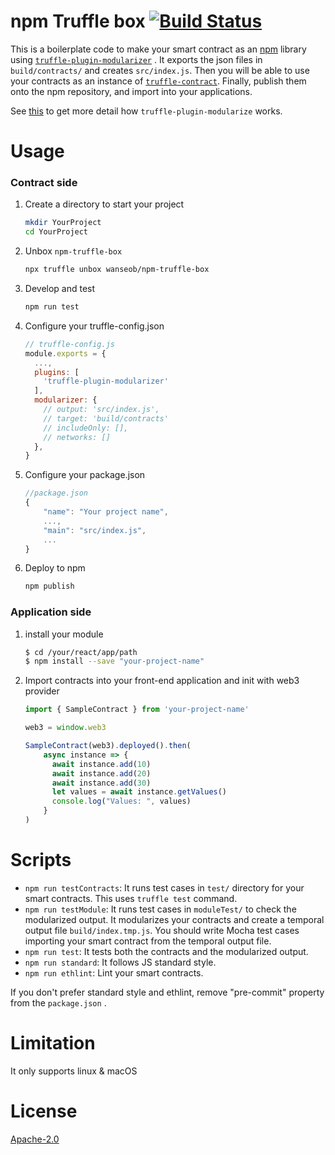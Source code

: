 # npm Truffle box [![Build Status](https://travis-ci.org/nonce-community/code-eating-hippo-contracts.svg?branch=master)](https://travis-ci.org/nonce-community/code-eating-hippo-contracts)

This is a boilerplate code to make your smart contract as an [npm](https://npmjs.com) library using [`truffle-plugin-modularizer`](https://github.com/wanseob/truffle-plugin-modularizer) . It exports the json files in `build/contracts/` and creates `src/index.js`. Then you will be able to use your contracts as an instance of [`truffle-contract`](https://github.com/trufflesuite/truffle/tree/develop/packages/truffle-contract). Finally, publish them onto the npm repository, and import into your applications. 

See [this](https://github.com/wanseob/truffle-plugin-modularizer) to get more detail how `truffle-plugin-modularize` works.



# Usage

### Contract side

1. Create a directory to start your project
	```bash
	mkdir YourProject
	cd YourProject
	```
	
2. Unbox `npm-truffle-box`
	```bash
	npx truffle unbox wanseob/npm-truffle-box
	```
	
3. Develop and test
	```bash
	npm run test
	```
	
4. Configure your truffle-config.json
	```javascript
    // truffle-config.js
    module.exports = {
      ...,
      plugins: [
        'truffle-plugin-modularizer'
      ],
      modularizer: {
        // output: 'src/index.js',
        // target: 'build/contracts'
        // includeOnly: [],
        // networks: []
      },
    }
   ```
   
5. Configure your package.json
	```javascript
	//package.json
	{
        "name": "Your project name",
        ...,
        "main": "src/index.js",
        ...
	}
	```
5. 	Deploy to npm
	```bash
	npm publish
	```

### Application side

1. install your module
	```bash
	$ cd /your/react/app/path
	$ npm install --save "your-project-name"
	```

2. Import contracts into your front-end application and init with web3 provider

	```javascript
    import { SampleContract } from 'your-project-name'

    web3 = window.web3
    
    SampleContract(web3).deployed().then(
        async instance => {
          await instance.add(10)
          await instance.add(20)
          await instance.add(30)
          let values = await instance.getValues()
          console.log("Values: ", values)
        }
    )
   ```



# Scripts

- `npm run testContracts`: It runs test cases in `test/` directory for your smart contracts. This uses `truffle test` command.
- `npm run testModule`: It runs test cases in `moduleTest/` to check the modularized output. It modularizes your contracts and create a temporal output file `build/index.tmp.js`. You should write Mocha test cases importing your smart contract from the temporal output file.
- `npm run test`: It tests both the contracts and the modularized output.
- `npm run standard`: It follows JS standard style.
- `npm run ethlint`: Lint your smart contracts.

If you don't prefer standard style and ethlint, remove "pre-commit" property from the `package.json` .



# Limitation

It only supports linux & macOS



# License

[Apache-2.0](LICENSE)
